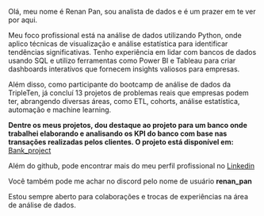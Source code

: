 Olá, meu nome é Renan Pan, sou analista de dados e é um prazer em te ver por aqui.

Meu foco profissional está na análise de dados utilizando Python, onde aplico técnicas de visualização e análise estatística para identificar tendências significativas. Tenho experiência em lidar com bancos de dados usando SQL e utilizo ferramentas como Power BI e Tableau para criar dashboards interativos que fornecem insights valiosos para empresas.

Além disso, como participante do bootcamp de análise de dados da TripleTen, já concluí 13 projetos de problemas reais que empresas podem ter, abrangendo diversas áreas, como ETL, cohorts, análise estatística, automação e machine learning.

<b>Dentre os meus projetos, dou destaque ao projeto para um banco onde trabalhei elaborando e analisando os KPI do banco com base nas transações realizadas pelos clientes. O projeto está disponível em:  </b> <a href="https://github.com/renanpan/Bank_project" target="_blank">Bank_project</a>

Além do github, pode encontrar mais do meu perfil profissional no <a href="https://www.linkedin.com/in/renan-pan/" target="_blank">Linkedin</a>

Você também pode me achar no discord pelo nome de usuário <b>renan_pan</b>

Estou sempre aberto para colaborações e trocas de experiências na área de análise de dados.



<!---
Preciso ver para atualizar com mais informações. Ainda está fraco.
--->
